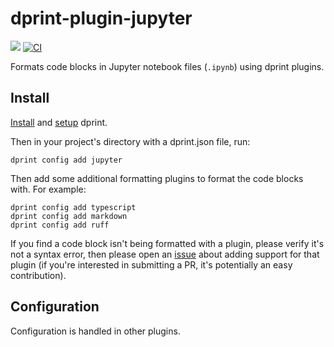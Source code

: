 # dprint-plugin-jupyter

[![](https://img.shields.io/crates/v/dprint-plugin-jupyter.svg)](https://crates.io/crates/dprint-plugin-jupyter) [![CI](https://github.com/dprint/dprint-plugin-jupyter/workflows/CI/badge.svg)](https://github.com/dprint/dprint-plugin-jupyter/actions?query=workflow%3ACI)

Formats code blocks in Jupyter notebook files (`.ipynb`) using dprint plugins.

## Install

[Install](https://dprint.dev/install/) and [setup](https://dprint.dev/setup/) dprint.

Then in your project's directory with a dprint.json file, run:

```shellsession
dprint config add jupyter
```

Then add some additional formatting plugins to format the code blocks with. For example:

```shellsession
dprint config add typescript
dprint config add markdown
dprint config add ruff
```

If you find a code block isn't being formatted with a plugin, please verify it's not a syntax error, then please open an [issue](https://github.com/dprint/dprint-plugin-jupyter/issues) about adding support for that plugin (if you're interested in submitting a PR, it's potentially an easy contribution).

## Configuration

Configuration is handled in other plugins.
